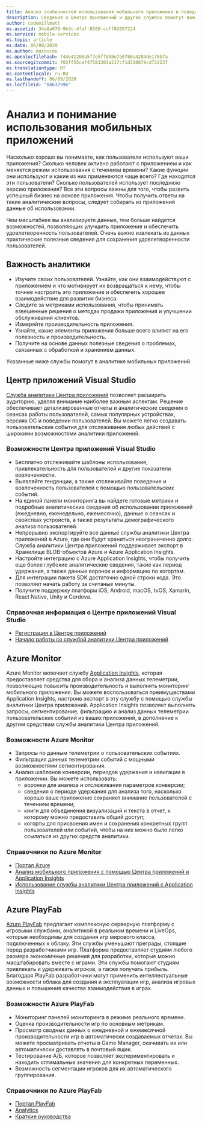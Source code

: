 ```yaml
---
title: Анализ особенностей использования мобильного приложения и поведения пользователей с помощью Центра приложений Visual Studio и служб Azure
description: Сведения о Центре приложений и других службах помогут вам принимать взвешенные бизнес-решения, анализируя использование мобильного приложения пользователями.
author: codemillmatt
ms.assetid: 34a8a070-9b3c-4faf-8588-ccff02097224
ms.service: mobile-services
ms.topic: article
ms.date: 06/08/2020
ms.author: masoucou
ms.openlocfilehash: 744e41200a5f7e5ff898e7a0786a4284de176b7a
ms.sourcegitcommit: f02ff55cef47581303a217cf1d310879cd722237
ms.translationtype: HT
ms.contentlocale: ru-RU
ms.lasthandoff: 06/09/2020
ms.locfileid: "84632596"
---
```

# <a name="analyze-and-understand-mobile-application-use"></a>Анализ и понимание использования мобильных приложений

Насколько хорошо вы понимаете, как пользователи используют ваши приложения? Сколько человек активно работают с приложением и как меняется режим использования с течением времени? Какие функции они используют и какие из них применяются чаще всего? Где находятся эти пользователи? Сколько пользователей использует последнюю версию приложения? Все эти вопросы важны для того, чтобы развить успешный бизнес на основе приложения. Чтобы получить ответы на такие аналитические вопросы, следует собирать из приложений данные об использовании.

Чем масштабнее вы анализируете данные, тем больше найдется возможностей, позволяющих улучшить приложение и обеспечить удовлетворенность пользователей. Очень важно извлекать из данных практические полезные сведения для сохранения удовлетворенности пользователей.

## <a name="importance-of-analytics"></a>Важность аналитики

- Изучите своих пользователей. Узнайте, как они взаимодействуют с приложением и что мотивирует их возвращаться к нему, чтобы точнее настроить это приложение и обеспечить хорошее взаимодействие для развития бизнеса.
- Следите за метриками использования, чтобы принимать взвешенные решения о методах продажи приложения и улучшении обслуживания клиентов.
- Измеряйте производительность приложения.
- Узнайте, какие элементы приложения больше всего влияют на его полезность и производительность.
- Получите на основе данных полезные сведения о проблемах, связанных с обработкой и хранением данных.

Указанные ниже службы помогут в аналитике мобильных приложений.

## <a name="visual-studio-app-center"></a>Центр приложений Visual Studio

[Служба аналитики Центра приложений](/appcenter/analytics/) позволяет расширить аудиторию, уделяя внимание наиболее важным аспектам. Решение обеспечивает детализированные отчеты и аналитические сведения о сеансах работы пользователей, самых популярных устройствах, версиях ОС и поведении пользователей. Вы можете легко создавать пользовательские события для отслеживания любых действий с широкими возможностями аналитики приложений.

### <a name="visual-studio-app-center-features"></a>Возможности Центра приложений Visual Studio

- Бесплатно отслеживайте шаблоны использования, привлекательность для пользователей и другие показатели вовлеченности.
- Выявляйте тенденции, а также отслеживайте поведение и вовлеченность пользователей с помощью пользовательских событий.
- На единой панели мониторинга вы найдете готовые метрики и подробные аналитические сведения об использовании приложений (ежедневно, еженедельно, ежемесячно), данные о сеансах и свойствах устройств, а также результаты демографического анализа пользователей.
- Непрерывно экспортируйте все данные службы аналитики Центра приложений в Azure, где они будут храниться неограниченно долго. Служба аналитики Центра приложений поддерживает экспорт в Хранилище BLOB-объектов Azure и Azure Application Insights.
- Настройте интеграцию с Azure Application Insights, чтобы получить еще более глубокие аналитические сведения, такие как период удержания, а также данные воронок и информацию по когортам.
- Для интеграции пакета SDK достаточно одной строки кода. Это позволяет начать работу за считаные минуты.
- Получите поддержку платформ iOS, Android, macOS, tvOS, Xamarin, React Native, Unity и Cordova.

### <a name="visual-studio-app-center-references"></a>Справочная информация о Центре приложений Visual Studio

- [Регистрация в Центре приложений](https://appcenter.ms/signup)
- [Начало работы со службой аналитики Центра приложений](/appcenter/analytics/)

## <a name="azure-monitor"></a>Azure Monitor

Azure Monitor включает службу [Application Insights](/azure/azure-monitor/app/app-insights-overview), которая предоставляет средства для сбора и анализа данных телеметрии, позволяющие повысить производительность и выполнять мониторинг мобильного приложения. Вы можете воспользоваться преимуществами Application Insights, настроив экспорт в эту службу с помощью службы аналитики Центра приложений. Application Insights позволяет выполнять запросы, сегментирование, фильтрацию и анализ данных телеметрии пользовательских событий из ваших приложений, в дополнение к другим средствам службы аналитики Центра приложений.

### <a name="azure-monitor-features"></a>Возможности Azure Monitor

- Запросы по данным телеметрии о пользовательских событиях.
- Фильтрация данных телеметрии событий с мощными возможностями сегментирования.
- Анализ шаблонов конверсии, периодов удержания и навигации в приложении. Вы можете использовать:
  - воронки для анализа и отслеживания параметров конверсии;
  - сведения о периоде удержания для анализа того, насколько хорошо ваше приложение сохраняет внимание пользователей с течением времени;
  - книги для объединения визуализаций и текста в отчет, к которому можно предоставить общий доступ;
  - когорты для присвоения имен и сохранения конкретных групп пользователей или событий, чтобы на них можно было легко ссылаться из других средств аналитики.

### <a name="azure-monitor-references"></a>Справочники по Azure Monitor

- [Портал Azure](https://portal.azure.com/)
- [Анализ мобильного приложения с помощью Центра приложений и Application Insights](/azure/azure-monitor/learn/mobile-center-quickstart)
- [Использование службы аналитики Центра приложений с Application Insights](/azure/azure-monitor/app/usage-overview)

## <a name="azure-playfab"></a>Azure PlayFab

[Azure PlayFab](https://playfab.com/) предлагает комплексную серверную платформу с игровыми службами, аналитикой в реальном времени и LiveOps, которые необходимы для создания игр мирового класса, подключенных к облаку. Эти службы уменьшают преграды, стоящие перед разработчиками игр. Платформа предоставляет студиям любого размера экономичные решения для разработки, которые можно масштабировать вместе с играми. Эти службы помогают студиям привлекать и удерживать игроков, а также получать прибыль. Благодаря PlayFab разработчики могут применить интеллектуальные возможности облака для создания и эксплуатации игр, анализа игровых данных и повышения качества взаимодействия в играх.

### <a name="azure-playfab-features"></a>Возможности Azure PlayFab

- Мониторинг панелей мониторинга в режиме реального времени.
- Оценка производительности игр по основным метрикам.
- Просмотр сводных данных о ежедневной и ежемесячной производительности игр в автоматически создаваемых отчетах. Вы можете просматривать отчеты в Game Manager, скачивать их или автоматически доставлять в почтовый ящик.
- Тестирование А/Б, которое позволяет экспериментировать и находить оптимальные значения для конкретных переменных.
- Возможность сегментации игроков для их автоматического группирования.

### <a name="azure-playfab-references"></a>Справочники по Azure PlayFab

- [Портал PlayFab](https://developer.playfab.com/en-US/sign-up)
- [Analytics](/gaming/playfab/#pivot=documentation&panel=analytics)
- [Краткие руководства](/gaming/playfab/#pivot=documentation&panel=quickstarts)
